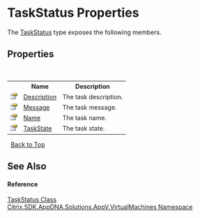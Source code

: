 # TaskStatus Properties
 

The <a href="c4940a4d-912a-c615-a222-d3cc311ce57f">TaskStatus</a> type exposes the following members.


## Properties
&nbsp;<table><tr><th></th><th>Name</th><th>Description</th></tr><tr><td>![Public property](media/pubproperty.gif "Public property")</td><td><a href="5e5f498e-ce27-e276-987b-8d4cbcccd286">Description</a></td><td>
The task description.</td></tr><tr><td>![Public property](media/pubproperty.gif "Public property")</td><td><a href="600e4016-0758-2ce1-b116-0deb2de9325d">Message</a></td><td>
The task message.</td></tr><tr><td>![Public property](media/pubproperty.gif "Public property")</td><td><a href="c6c55bb5-7993-e5a8-3005-206f0d42f856">Name</a></td><td>
The task name.</td></tr><tr><td>![Public property](media/pubproperty.gif "Public property")</td><td><a href="223c82e7-0274-1bfb-8aee-fc20d4edd188">TaskState</a></td><td>
The task state.</td></tr></table>&nbsp;
<a href="#taskstatus-properties">Back to Top</a>

## See Also


#### Reference
<a href="c4940a4d-912a-c615-a222-d3cc311ce57f">TaskStatus Class</a><br /><a href="8e922e14-e318-4969-a8ff-48cbad35adbf">Citrix.SDK.AppDNA.Solutions.AppV.VirtualMachines Namespace</a><br />